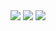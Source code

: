 <picture>
  <source
    srcset="https://github-readme-stats-kennyrao.vercel.app/api?username=KennyRao&show_icons=true&count_private=true&theme=dark"
    media="(prefers-color-scheme: dark)"
  />
  <source
    srcset="https://github-readme-stats-kennyrao.vercel.app/api?username=KennyRao&show_icons=true&count_private=true"
    media="(prefers-color-scheme: light), (prefers-color-scheme: no-preference)"
  />
  <img src="https://github-readme-stats-kennyrao.vercel.app/api?username=KennyRao&show_icons=true&count_private=true" />
</picture>

<picture>
  <source
    srcset="https://github-readme-stats-kennyrao.vercel.app/api/top-langs/?username=KennyRao&langs_count=20&hide=ShaderLab%2CASP.NET%2CHLSL%2CRich%20Text%20Format&theme=dark"
    media="(prefers-color-scheme: dark)"
  />
  <source
    srcset="https://github-readme-stats-kennyrao.vercel.app/api/top-langs/?username=KennyRao&langs_count=20&hide=ShaderLab%2CASP.NET%2CHLSL%2CRich%20Text%20Format"
    media="(prefers-color-scheme: light), (prefers-color-scheme: no-preference)"
  />
  <img src="https://github-readme-stats-kennyrao.vercel.app/api/top-langs/?username=KennyRao&langs_count=20&hide=ShaderLab%2CASP.NET%2CHLSL%2CRich%20Text%20Format" />
</picture>

<picture>
  <source
    srcset="https://github-readme-stats-kennyrao.vercel.app/api/wakatime?username=KennyRao&theme=dark"
    media="(prefers-color-scheme: dark)"
  />
  <source
    srcset="https://github-readme-stats-kennyrao.vercel.app/api/wakatime?username=KennyRao"
    media="(prefers-color-scheme: light), (prefers-color-scheme: no-preference)"
  />
  <img src="https://github-readme-stats-kennyrao.vercel.app/api/wakatime?username=KennyRao" />
</picture>
